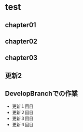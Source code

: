 <!-- readme.md -->

# test

## chapter01

## chapter02

## chapter03

## 更新2

## DevelopBranchでの作業
- 更新１回目
- 更新２回目
- 更新３回目
- 更新４回目